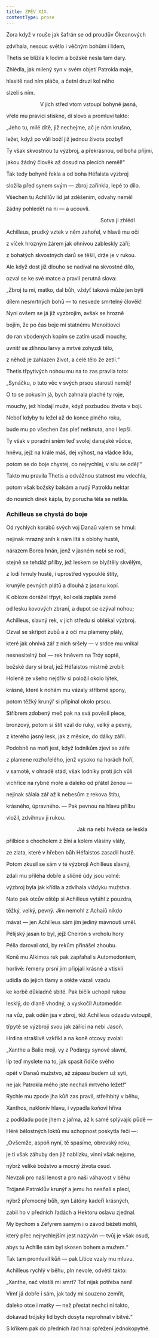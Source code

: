 ```yaml
---
title: ZPĚV XIX.
contentType: prose
---
```


  

Zora když v rouše jak šafrán se od proudův Ókeanových

  

zdvíhala, nesouc světlo i věčným bohům i lidem,

  

Thetis se blížila k lodím a božské nesla tam dary.

  

Zhlédla, jak milený syn v svém objetí Patrokla maje,

  

hlasitě nad ním pláče, a četní druzi kol něho

  

slzeli s ním.

  

                       V jich střed vtom vstoupí bohyně jasná,

  

vřele mu pravici stiskne, dí slovo a promluví takto:

„Jeho tu, milé dítě, již nechejme, ač je nám krušno,

  

ležet, když po vůli boží již jednou života pozbyl!

  

Ty však skvostnou tu výzbroj, a překrásnou, od boha přijmi,

  

jakou žádný člověk až dosud na plecích neměl!“

Tak tedy bohyně řekla a od boha Héfaista výzbroj

  

složila před synem svým — zbroj zařinkla, lepé to dílo.

Všechen tu Achillův lid jat zděšením, odvahy neměl

  

žádný pohledět na ni — a ucouvli.

  

                                                                Sotva ji zhlédl

  

Achilleus, prudký vztek v něm zahořel, v hlavě mu oči

  

z víček hrozným žárem jak ohnivou zableskly září;

  

z bohatých skvostných darů se těšil, drže je v rukou.

Ale když dost již dlouho se nadíval na skvostné dílo,

  

ozval se ke své matce a pravil perutná slova:

„Zbroj tu mi, matko, dal bůh, vždyť taková může jen býti

  

dílem nesmrtných bohů — to nesvede smrtelný člověk!

Nyní ovšem se já již vyzbrojím, avšak se hrozně

  

bojím, že po čas boje mi statnému Menoitiovci

  

do ran vbodených kopím se zatím usadí mouchy,

  

  

uvnitř se zlíhnou larvy a mrtvé zohyzdí tělo,

  

z něhož je zahlazen život, a celé tělo že zetlí.“

Thetis třpytivých nohou mu na to zas pravila toto:

  

„Synáčku, o tuto věc v svých prsou starostí neměj!

  

O to se pokusím já, bych zahnala plaché ty roje,

  

mouchy, jež hlodají muže, když pozbudou života v boji.

  

Neboť kdyby tu ležel až do konce plného roku,

  

bude mu po všechen čas pleť netknuta, ano i lepší.

Ty však v poradní sněm teď svolej danajské vůdce,

  

hněvu, jejž na krále máš, dej výhost, na vládce lidu,

  

potom se do boje chystej, co nejrychlej, v sílu se oděj!“

Takto mu pravila Thetis a odvážnou statnost mu vdechla,

  

potom však božský balsám a rudý Patroklu nektar

  

do nosních dírek kápla, by porucha těla se netkla.

### Achilleus se chystá do boje

  

Od rychlých korábů svých voj Danaů valem se hrnul:

  

nejinak mrazný sníh k nám lítá s oblohy hustě,

  

nárazem Borea hnán, jenž v jasném nebi se rodí,

  

stejně se tehdáž přilby, jež leskem se blyštěly skvělým,

  

z lodí hrnuly hustě, i uprostřed vypouklé štíty,

  

krunýře pevných plátů a dlouhá z jasanu kopí.

K obloze dorážel třpyt, kol celá zaplála země

  

od lesku kovových zbraní, a dupot se ozýval nohou;

  

Achilleus, slavný rek, v jich středu si oblékal výzbroj.

Ozval se skřípot zubů a z očí mu plameny plály,

  

které jak ohnivá zář z nich sršely — v srdce mu vnikal

  

nesnesitelný bol — rek hněvem na Tróy soptě,

  

božské dary si bral, jež Héfaistos mistrně zrobil:

Holeně ze všeho nejdřív si položil okolo lýtek,

  

krásné, které k nohám mu vázaly stříbrné spony,

  

potom těžký krunýř si připínal okolo prsou.

Stříbrem zdobený meč pak na svá pověsil plece,

  

bronzový, potom si štít vzal do ruky, velký a pevný,

  

z kterého jasný lesk, jak z měsíce, do dálky zářil.

Podobně na moři jest, když lodníkům zjeví se záře

  

z plamene rozhořelého, jenž vysoko na horách hoří,

  

v samotě, v ohradě stád, však lodníky proti jich vůli

  

vichřice na rybné moře a daleko od přátel ženou —

  

nejinak sálala zář až k nebesům z rekova štítu,

  

krásného, úpravného. — Pak pevnou na hlavu přilbu

  

vložil, zdvihnuv ji rukou.

  

                                                Jak na nebi hvězda se leskla

  

přilbice s chocholem z žíní a kolem vlásiny vlály,

  

ze zlata, které v hřeben bůh Héfaistos zasadil hustě.

Potom zkusil se sám v té výzbroji Achilleus slavný,

  

zdali mu přiléhá dobře a sličné údy jsou volné:

  

výzbroj byla jak křídla a zdvíhala vládyku mužstva.

Nato pak otcův oštěp si Achilleus vytáhl z pouzdra,

  

těžký, velký, pevný. Jím nemohl z Achaiů nikdo

  

mávat — jen Achilleus sám jím jediný mávnouti uměl.

  

Pélijský jasan to byl, jejž Cheirón s vrcholu hory

  

Pélia daroval otci, by rekům přinášel zhoubu.

Koně mu Alkimos rek pak zapřahal s Automedontem,

  

horlivě: řemeny prsní jim připjali krásné a vtiskli

  

udidla do jejich tlamy a otěže vázali vzadu

  

ke korbě důkladně sbité. Pak bičík uchopil rukou

  

lesklý, do dlaně vhodný, a vyskočil Automedón

  

na vůz, pak oděn jsa v zbroj, též Achilleus odzadu vstoupil,

  

třpytě se výzbrojí svou jak zářící na nebi Jasoň.

Hrdina strašlivě vzkřikl a na koně otcovy zvolal:

  

„Xanthe a Balie moji, vy z Podargy synové slavní,

  

líp teď myslete na to, jak spasit řidiče svého

  

opět v Danaů mužstvo, až zápasu budem už syti,

  

ne jak Patrokla mého jste nechali mrtvého ležet!“

Rychle mu zpode jha kůň zas pravil, střelhbitý v běhu,

  

Xanthos, nakloniv hlavu, i vypadla koňovi hříva

  

z podkladu pode jhem z jařma, až k samé splývajíc půdě —

  

Héré bělostných loktů mu schopnost poskytla řeči —:

„Ovšemže, aspoň nyní, tě spasíme, obrovský reku,

  

je ti však záhuby den již nablízku, vinni však nejsme,

  

nýbrž veliké božstvo a mocný života osud.

Nevzali pro naši lenost a pro naši váhavost v běhu

  

Trójané Patroklův krunýř a jemu ho nesňali s plecí,

  

nýbrž přemocný bůh, syn Látóny kadeří krásných,

  

zabil ho v předních řadách a Hektoru oslavu zjednal.

My bychom s Zefyrem samým i o závod běžeti mohli,

  

který přec nejrychlejším jest nazýván — tvůj je však osud,

  

abys tu Achille sám byl skosen bohem a mužem.“

Tak tam promluvil kůň — pak Lítice vzaly mu mluvu.

Achilleus rychlý v běhu, pln nevole, odvětil takto:

  

„Xanthe, nač věstíš mi smrt? Toť nijak potřeba není!

  

Vímť já dobře i sám, jak tady mi souzeno zemřít,

  

daleko otce i matky — než přestat nechci ni takto,

  

dokavad trójský lid bych dosyta neprohnal v bitvě.“

S křikem pak do předních řad hnal spřežení jednokopytné.
